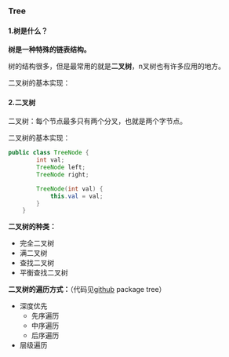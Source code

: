 ### Tree


#### 1.树是什么？

**树是一种特殊的链表结构。**

树的结构很多，但是最常用的就是**二叉树**，n叉树也有许多应用的地方。

二叉树的基本实现：





#### 2.二叉树

二叉树：每个节点最多只有两个分叉，也就是两个字节点。

二叉树的基本实现：

```java
public class TreeNode {
        int val;
        TreeNode left;
        TreeNode right;

        TreeNode(int val) {
            this.val = val;
        }
    }
```



**二叉树的种类：**

- 完全二叉树
- 满二叉树
- 查找二叉树
- 平衡查找二叉树



**二叉树的遍历方式：**（代码见[github](https://github.com/kobeyang1994/leetcode) package tree）

- 深度优先
  - 先序遍历
  - 中序遍历
  - 后序遍历
- 层级遍历

